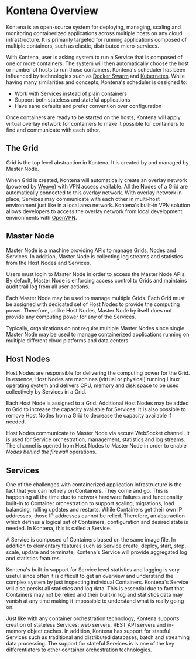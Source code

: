 # Kontena Overview

Kontena is an open-source system for deploying, managing, scaling and monitoring containerized applications across multiple hosts on any cloud infrastructure. It is primarily targeted for running applications composed of multiple containers, such as elastic, distributed micro-services.

With Kontena, user is asking system to run a Service that is composed of one or more containers. The system will then automatically choose the host or number of hosts to run those containers. Kontena's scheduler has been influenced by technologies such as [Docker Swarm](https://docs.docker.com/swarm/) and [Kubernetes](http://kubernetes.io/). While having many similarities and concepts, Kontena's scheduler is designed to:

* Work with Services instead of plain containers
* Support both stateless and stateful applications
* Have sane defaults and prefer convention over configuration

Once containers are ready to be started on the hosts, Kontena will apply virtual overlay network for containers to make it possible for containers to find and communicate with each other.

## The Grid

Grid is the top level abstraction in Kontena. It is created by and managed by Master Node.

When Grid is created, Kontena will automatically create an overlay network (powered by [Weave](http://weave.works/)) with VPN access available. All the Nodes of a Grid are automatically connected to this overlay network. With overlay network in place, Services may communicate with each other in multi-host environment just like in a local area network. Kontena's built-in VPN solution allows developers to access the overlay network from local development environments with [OpenVPN](https://openvpn.net/).

## Master Node

Master Node is a machine providing APIs to manage Grids, Nodes and Services. In addition, Master Node is collecting log streams and statistics from the Host Nodes and Services.

Users must login to Master Node in order to access the Master Node APIs. By default, Master Node is enforcing access control to Grids and maintains audit trail log from all user actions.

Each Master Node may be used to manage multiple Grids. Each Grid must be assigned with dedicated set of Host Nodes to provide the computing power. Therefore, unlike Host Nodes, Master Node by itself does not provide any computing power for any of the Services.

Typically, organizations do not require multiple Master Nodes since single Master Node may be used to manage containerized applications running on multiple different cloud platforms and data centers.

## Host Nodes

Host Nodes are responsible for delivering the computing power for the Grid. In essence, Host Nodes are machines (virtual or physical) running Linux operating system and delivers CPU, memory and disk space to be used collectively by Services in a Grid.

Each Host Node is assigned to a Grid. Additional Host Nodes may be added to Grid to increase the capacity available for Services. It is also possible to remove Host Nodes from a Grid to decrease the capacity available if needed.

Host Nodes communicate to Master Node via secure WebSocket channel. It is used for Service orchestration, management, statistics and log streams. The channel is opened from Host Nodes to Master Node in order to enable *Nodes behind the firewall* operations.

## Services

One of the challenges with containerized application infrastructure is the fact that you can not rely on Containers. They come and go. This is happening all the time due to network hardware failures and functionality built-in to Container orchestration to support scaling, migrations, load balancing, rolling updates and restarts. While Containers get their own IP addresses, those IP addresses cannot be relied. Therefore, an abstraction which defines a logical set of Containers, configuration and desired state is needed. In Kontena, this is called a Service.

A Service is composed of Containers based on the same image file. In addition to elementary features such as Service create, deploy, start, stop, scale, update and terminate, Kontena's Service will provide aggregated log and statistics features.

Kontena's built-in support for Service level statistics and logging is very useful since often it is difficult to get an overview and understand the complex system by just inspecting individual Containers. Kontena's Service will also persist all statistics and log data. This is essential due to fact that Containers may not be relied and their built-in log and statistics data may vanish at any time making it impossible to understand what is really going on.

Just like with any container orchestration technology, Kontena supports creation of stateless Services: web servers, REST API servers and in-memory object caches. In addition, Kontena has support for stateful Services such as traditional and distributed databases, batch and streaming data processing. The support for stateful Services is is one of the key differentiators to other container orchestration technologies.
